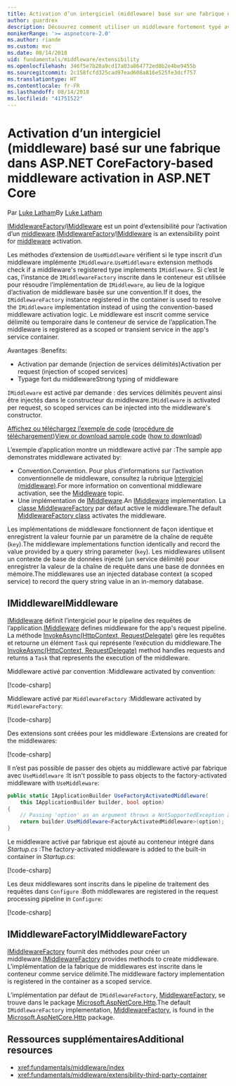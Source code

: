 ```yaml
---
title: Activation d’un intergiciel (middleware) basé sur une fabrique dans ASP.NET Core
author: guardrex
description: Découvrez comment utiliser un middleware fortement typé avec une implémentation de l’activation basée sur une fabrique dans ASP.NET Core.
monikerRange: '>= aspnetcore-2.0'
ms.author: riande
ms.custom: mvc
ms.date: 08/14/2018
uid: fundamentals/middleware/extensibility
ms.openlocfilehash: 346f5e7b28a9cd17a03a864772ed8b2e4be9455b
ms.sourcegitcommit: 2c158fcfd325cad97ead608a816e525fe3dcf757
ms.translationtype: HT
ms.contentlocale: fr-FR
ms.lasthandoff: 08/14/2018
ms.locfileid: "41751522"
---
```

# <a name="factory-based-middleware-activation-in-aspnet-core"></a><span data-ttu-id="98423-103">Activation d’un intergiciel (middleware) basé sur une fabrique dans ASP.NET Core</span><span class="sxs-lookup"><span data-stu-id="98423-103">Factory-based middleware activation in ASP.NET Core</span></span>

<span data-ttu-id="98423-104">Par [Luke Latham](https://github.com/guardrex)</span><span class="sxs-lookup"><span data-stu-id="98423-104">By [Luke Latham](https://github.com/guardrex)</span></span>

<span data-ttu-id="98423-105">[IMiddlewareFactory](/dotnet/api/microsoft.aspnetcore.http.imiddlewarefactory)/[IMiddleware](/dotnet/api/microsoft.aspnetcore.http.imiddleware) est un point d’extensibilité pour l’activation d’un [middleware](xref:fundamentals/middleware/index).</span><span class="sxs-lookup"><span data-stu-id="98423-105">[IMiddlewareFactory](/dotnet/api/microsoft.aspnetcore.http.imiddlewarefactory)/[IMiddleware](/dotnet/api/microsoft.aspnetcore.http.imiddleware) is an extensibility point for [middleware](xref:fundamentals/middleware/index) activation.</span></span>

<span data-ttu-id="98423-106">Les méthodes d’extension de `UseMiddleware` vérifient si le type inscrit d’un middleware implémente `IMiddleware`.</span><span class="sxs-lookup"><span data-stu-id="98423-106">`UseMiddleware` extension methods check if a middleware's registered type implements `IMiddleware`.</span></span> <span data-ttu-id="98423-107">Si c’est le cas, l’instance de `IMiddlewareFactory` inscrite dans le conteneur est utilisée pour résoudre l’implémentation de `IMiddleware`, au lieu de la logique d’activation de middleware basée sur une convention.</span><span class="sxs-lookup"><span data-stu-id="98423-107">If it does, the `IMiddlewareFactory` instance registered in the container is used to resolve the `IMiddleware` implementation instead of using the convention-based middleware activation logic.</span></span> <span data-ttu-id="98423-108">Le middleware est inscrit comme service délimité ou temporaire dans le conteneur de service de l’application.</span><span class="sxs-lookup"><span data-stu-id="98423-108">The middleware is registered as a scoped or transient service in the app's service container.</span></span>

<span data-ttu-id="98423-109">Avantages :</span><span class="sxs-lookup"><span data-stu-id="98423-109">Benefits:</span></span>

* <span data-ttu-id="98423-110">Activation par demande (injection de services délimités)</span><span class="sxs-lookup"><span data-stu-id="98423-110">Activation per request (injection of scoped services)</span></span>
* <span data-ttu-id="98423-111">Typage fort du middleware</span><span class="sxs-lookup"><span data-stu-id="98423-111">Strong typing of middleware</span></span>

<span data-ttu-id="98423-112">`IMiddleware` est activé par demande : des services délimités peuvent ainsi être injectés dans le constructeur du middleware.</span><span class="sxs-lookup"><span data-stu-id="98423-112">`IMiddleware` is activated per request, so scoped services can be injected into the middleware's constructor.</span></span>

<span data-ttu-id="98423-113">[Affichez ou téléchargez l’exemple de code](https://github.com/aspnet/Docs/tree/master/aspnetcore/fundamentals/middleware/extensibility/sample) ([procédure de téléchargement](xref:tutorials/index#how-to-download-a-sample))</span><span class="sxs-lookup"><span data-stu-id="98423-113">[View or download sample code](https://github.com/aspnet/Docs/tree/master/aspnetcore/fundamentals/middleware/extensibility/sample) ([how to download](xref:tutorials/index#how-to-download-a-sample))</span></span>

<span data-ttu-id="98423-114">L’exemple d’application montre un middleware activé par :</span><span class="sxs-lookup"><span data-stu-id="98423-114">The sample app demonstrates middleware activated by:</span></span>

* <span data-ttu-id="98423-115">Convention.</span><span class="sxs-lookup"><span data-stu-id="98423-115">Convention.</span></span> <span data-ttu-id="98423-116">Pour plus d’informations sur l’activation conventionnelle de middleware, consultez la rubrique [Intergiciel (middleware)](xref:fundamentals/middleware/index).</span><span class="sxs-lookup"><span data-stu-id="98423-116">For more information on conventional middleware activation, see the [Middleware](xref:fundamentals/middleware/index) topic.</span></span>
* <span data-ttu-id="98423-117">Une implémentation de [IMiddleware](/dotnet/api/microsoft.aspnetcore.http.imiddleware).</span><span class="sxs-lookup"><span data-stu-id="98423-117">An [IMiddleware](/dotnet/api/microsoft.aspnetcore.http.imiddleware) implementation.</span></span> <span data-ttu-id="98423-118">La [classe MiddlewareFactory](/dotnet/api/microsoft.aspnetcore.http.middlewarefactory) par défaut active le middleware.</span><span class="sxs-lookup"><span data-stu-id="98423-118">The default [MiddlewareFactory class](/dotnet/api/microsoft.aspnetcore.http.middlewarefactory) activates the middleware.</span></span>

<span data-ttu-id="98423-119">Les implémentations de middleware fonctionnent de façon identique et enregistrent la valeur fournie par un paramètre de la chaîne de requête (`key`).</span><span class="sxs-lookup"><span data-stu-id="98423-119">The middleware implementations function identically and record the value provided by a query string parameter (`key`).</span></span> <span data-ttu-id="98423-120">Les middlewares utilisent un contexte de base de données injecté (un service délimité) pour enregistrer la valeur de la chaîne de requête dans une base de données en mémoire.</span><span class="sxs-lookup"><span data-stu-id="98423-120">The middlewares use an injected database context (a scoped service) to record the query string value in an in-memory database.</span></span>

## <a name="imiddleware"></a><span data-ttu-id="98423-121">IMiddleware</span><span class="sxs-lookup"><span data-stu-id="98423-121">IMiddleware</span></span>

<span data-ttu-id="98423-122">[IMiddleware](/dotnet/api/microsoft.aspnetcore.http.imiddleware) définit l’intergiciel pour le pipeline des requêtes de l’application.</span><span class="sxs-lookup"><span data-stu-id="98423-122">[IMiddleware](/dotnet/api/microsoft.aspnetcore.http.imiddleware) defines middleware for the app's request pipeline.</span></span> <span data-ttu-id="98423-123">La méthode [InvokeAsync(HttpContext, RequestDelegate)](/dotnet/api/microsoft.aspnetcore.http.imiddleware.invokeasync#Microsoft_AspNetCore_Http_IMiddleware_InvokeAsync_Microsoft_AspNetCore_Http_HttpContext_Microsoft_AspNetCore_Http_RequestDelegate_) gère les requêtes et retourne un élément `Task` qui représente l’exécution du middleware.</span><span class="sxs-lookup"><span data-stu-id="98423-123">The [InvokeAsync(HttpContext, RequestDelegate)](/dotnet/api/microsoft.aspnetcore.http.imiddleware.invokeasync#Microsoft_AspNetCore_Http_IMiddleware_InvokeAsync_Microsoft_AspNetCore_Http_HttpContext_Microsoft_AspNetCore_Http_RequestDelegate_) method handles requests and returns a `Task` that represents the execution of the middleware.</span></span>

<span data-ttu-id="98423-124">Middleware activé par convention :</span><span class="sxs-lookup"><span data-stu-id="98423-124">Middleware activated by convention:</span></span>

[!code-csharp[](extensibility/sample/Middleware/ConventionalMiddleware.cs?name=snippet1)]

<span data-ttu-id="98423-125">Middleware activé par `MiddlewareFactory` :</span><span class="sxs-lookup"><span data-stu-id="98423-125">Middleware activated by `MiddlewareFactory`:</span></span>

[!code-csharp[](extensibility/sample/Middleware/FactoryActivatedMiddleware.cs?name=snippet1)]

<span data-ttu-id="98423-126">Des extensions sont créées pour les middleware :</span><span class="sxs-lookup"><span data-stu-id="98423-126">Extensions are created for the middlewares:</span></span>

[!code-csharp[](extensibility/sample/Middleware/MiddlewareExtensions.cs?name=snippet1)]

<span data-ttu-id="98423-127">Il n’est pas possible de passer des objets au middleware activé par fabrique avec `UseMiddleware` :</span><span class="sxs-lookup"><span data-stu-id="98423-127">It isn't possible to pass objects to the factory-activated middleware with `UseMiddleware`:</span></span>

```csharp
public static IApplicationBuilder UseFactoryActivatedMiddleware(
    this IApplicationBuilder builder, bool option)
{
    // Passing 'option' as an argument throws a NotSupportedException at runtime.
    return builder.UseMiddleware<FactoryActivatedMiddleware>(option);
}
```

<span data-ttu-id="98423-128">Le middleware activé par fabrique est ajouté au conteneur intégré dans *Startup.cs* :</span><span class="sxs-lookup"><span data-stu-id="98423-128">The factory-activated middleware is added to the built-in container in *Startup.cs*:</span></span>

[!code-csharp[](extensibility/sample/Startup.cs?name=snippet1&highlight=12)]

<span data-ttu-id="98423-129">Les deux middlewares sont inscrits dans le pipeline de traitement des requêtes dans `Configure` :</span><span class="sxs-lookup"><span data-stu-id="98423-129">Both middlewares are registered in the request processing pipeline in `Configure`:</span></span>

[!code-csharp[](extensibility/sample/Startup.cs?name=snippet2&highlight=14-15)]

## <a name="imiddlewarefactory"></a><span data-ttu-id="98423-130">IMiddlewareFactory</span><span class="sxs-lookup"><span data-stu-id="98423-130">IMiddlewareFactory</span></span>

<span data-ttu-id="98423-131">[IMiddlewareFactory](/dotnet/api/microsoft.aspnetcore.http.imiddlewarefactory) fournit des méthodes pour créer un middleware.</span><span class="sxs-lookup"><span data-stu-id="98423-131">[IMiddlewareFactory](/dotnet/api/microsoft.aspnetcore.http.imiddlewarefactory) provides methods to create middleware.</span></span> <span data-ttu-id="98423-132">L’implémentation de la fabrique de middlewares est inscrite dans le conteneur comme service délimité.</span><span class="sxs-lookup"><span data-stu-id="98423-132">The middleware factory implementation is registered in the container as a scoped service.</span></span>

<span data-ttu-id="98423-133">L’implémentation par défaut de `IMiddlewareFactory`, [MiddlewareFactory](/dotnet/api/microsoft.aspnetcore.http.middlewarefactory), se trouve dans le package [Microsoft.AspNetCore.Http](https://www.nuget.org/packages/Microsoft.AspNetCore.Http/).</span><span class="sxs-lookup"><span data-stu-id="98423-133">The default `IMiddlewareFactory` implementation, [MiddlewareFactory](/dotnet/api/microsoft.aspnetcore.http.middlewarefactory), is found in the [Microsoft.AspNetCore.Http](https://www.nuget.org/packages/Microsoft.AspNetCore.Http/) package.</span></span>

## <a name="additional-resources"></a><span data-ttu-id="98423-134">Ressources supplémentaires</span><span class="sxs-lookup"><span data-stu-id="98423-134">Additional resources</span></span>

* <xref:fundamentals/middleware/index>
* <xref:fundamentals/middleware/extensibility-third-party-container>

